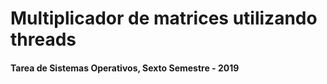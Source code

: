 # Multiplicador de matrices utilizando threads
#### Tarea de Sistemas Operativos, Sexto Semestre - 2019
